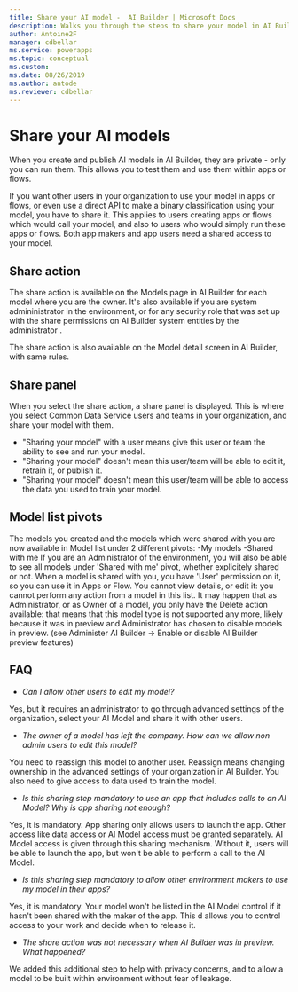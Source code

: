 ```yaml
---
title: Share your AI model -  AI Builder | Microsoft Docs
description: Walks you through the steps to share your model in AI Builder.
author: Antoine2F
manager: cdbellar
ms.service: powerapps
ms.topic: conceptual
ms.custom: 
ms.date: 08/26/2019
ms.author: antode
ms.reviewer: cdbellar
---
```


# Share your AI models 

When you create and publish AI  models in AI Builder, they are private - only you can run them. This allows you to test them and use them within apps or flows.

If you want other users in your organization to use your model in apps or flows, or even use a direct API to make a binary classification using your model, you have to share it. This applies to users creating apps or flows which would call your model, and also to users who would simply run these apps or flows. Both app makers and app users need a shared access to your model.

## Share action

The share action is available on the Models page in AI Builder for each model where you are the owner. It's also available if you are system admininistrator in the environment, or for any security role that was set up with the share permissions on AI Builder system entities by the administrator .

The share action is also available on the Model detail screen in AI Builder, with same rules.

## Share panel

When you select the share action, a share panel is displayed. This is where you select Common Data Service users and teams in your organization, and share your model with them.

  - "Sharing your model" with a user means give this user or team the ability to see and run your model.
  - "Sharing your model" doesn't mean this user/team will be able to edit it, retrain it, or publish it.
  - "Sharing your model" doesn't mean this user/team will be able to access the data you used to train your model.

## Model list pivots
The models you created and the models which were shared with you are now available in Model list under 2 different pivots:
  -My models
  -Shared with me
If you are an Administrator of the environment, you will also be able to see all models under 'Shared with me' pivot, whether explicitely shared or not.
When a model is shared with you, you have 'User' permission on it, so you can use it in Apps or Flow. You cannot view details, or edit it: you cannot perform any action from a model in this list.
It may happen that as Administrator, or as Owner of a model, you only have the Delete action available: that means that this model type is not supported any more, likely because it was in preview and Administrator has chosen to disable models in preview. (see   Administer AI Builder -> Enable or disable AI Builder preview features)

## FAQ

- *Can I allow other users to edit my model?*
 
 Yes, but it requires an administrator to go through advanced settings of the organization, select your AI Model and share it with other users.

- *The owner of a model has left the company. How can we allow non admin users to edit this model?*

 You need to reassign this model to another user. Reassign means changing ownership in the advanced settings of your organization in AI Builder.  You also need to give  access to data used to train the model.

- *Is this sharing step mandatory to use an app that includes calls to an AI Model? Why is app sharing not enough?*

Yes, it is mandatory. App sharing only allows users to launch the app. Other access like data access or AI Model access must be granted separately. AI Model access is given through this sharing mechanism. Without it, users will be able to launch the app, but won't be able to perform a call to the AI Model.

- *Is this sharing step mandatory to allow other environment makers to use my model in their apps?*

Yes, it is mandatory. Your model won't be listed in the AI Model control if it hasn't been shared with the maker of the app. This d allows you to control access to your work and decide when to release it.

- *The share action was not necessary when AI Builder was in preview. What happened?*

We added this additional step to help with privacy concerns, and to allow a model to be built within environment without fear of leakage.

